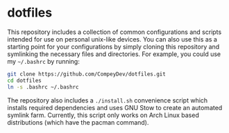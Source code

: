 # dotfiles
This repository includes a collection of common configurations and scripts intended for use on personal unix-like devices. You can also use this as a starting point for your configurations by simply cloning this repository and symlinking the necessary files and directories. For example, you could use my `~/.bashrc` by running:
```bash 
git clone https://github.com/CompeyDev/dotfiles.git
cd dotfiles
ln -s .bashrc ~/.bashrc
```

The repository also includes a `./install.sh` convenience script which installs required dependencies and uses GNU Stow to create an automated symlink farm. Currently, this script only works
on Arch Linux based distributions (which have the pacman command).
